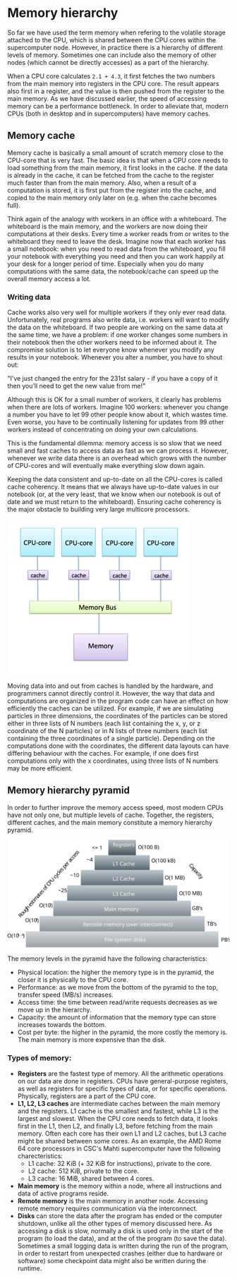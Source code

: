 <!-- Includes material from "Supercomputing" online-course (https://www.futurelearn.com/courses/supercomputing/)
by Edinburgh Supercomputing Center (EPCC), licensed under Creative Commons SA-BY -->

# Memory hierarchy

So far we have used the term memory when refering to the volatile
storage attached to the CPU, which is shared between the CPU cores
within the supercomputer node. However, in practice there is a
hierarchy of different levels of memory. Sometimes one can include
also the memory of other nodes (which cannot be directly accesses)
as a part of the hierarchy.

When a CPU core calculates `2.1 + 4.3`, it first fetches the two numbers
from the main memory into registers in the CPU core. The result
appears also first in a register, and the value is then pushed from
the register to the main memory. As we have discussed earlier, the
speed of accessing memory can be a performance bottleneck. In order to
alleviate that, modern CPUs (both in desktop and in supercomputers) have
memory caches.

## Memory cache

Memory cache is basically a small amount of scratch memory close
to the CPU-core that is very fast. The basic idea is that when a CPU core needs
to load something from the main memory, it first looks in the
cache. If the data is already in the cache, it can be fetched from
the cache to the register much faster than from the main memory. Also, when a
result of a computation is stored, it is first put from the register into the
cache, and copied to the main memory only later on (e.g. when the
cache becomes full).

Think again of the analogy with workers in an office with
a whiteboard. The whiteboard is the main memory, and the workers are now doing their
computations at their desks. Every time a worker reads from or writes to
the whiteboard they need to leave the desk. Imagine now that
each worker has a small notebook: when you need to read data from the
whiteboard, you fill your notebook with everything you need and then
you can work happily at your desk for a longer period of
time. Especially when you do many computations with the same data, the
notebook/cache can speed up the overall memory access a lot.

### Writing data

Cache works also very well for multiple workers if they only ever read data.
Unfortunately, real programs also write data, i.e. workers will want to modify
the data on the whiteboard. If two people are working on the same data at the
same time, we have a problem: if one worker changes some numbers in their
notebook then the other workers need to be informed about it. The compromise solution
is to let everyone know whenever you modify any results in your notebook.
Whenever you alter a number, you have to shout out:

"I’ve just changed the entry for the 231st salary - if you have a copy of it
then you’ll need to get the new value from me!"

Although this is OK for a small number of workers, it clearly has problems
when there are lots of workers. Imagine 100 workers: whenever you change a
number you have to let 99 other people know about it, which wastes time. Even
worse, you have to be continually listening for updates from 99 other workers
instead of concentrating on doing your own calculations.

This is the fundamental dilemma: memory access is so slow that we need small and
fast caches to access data as fast as we can process it. However,
whenever we write data there is an overhead which grows with the number of
CPU-cores and will eventually make everything slow down again.

Keeping the data consistent and up-to-date on all the CPU-cores is called
cache coherency. It means that we always have up-to-date values in our
notebook (or, at the very least, that we know when our notebook is out of date
and we must return to the whiteboard). Ensuring cache coherency is the major
obstacle to building very large multicore processors.

<!-- image copyright EPCC, licensed under Creative Commons SA-BY -->
![Schematic view of memory cache](images/cache.png)

Moving data into and out from caches is handled by the hardware,
and programmers cannot directly control it. However, the way that
data and computations are organized in the program code can have an
effect on how efficiently the caches can be utilized.
For example, if we are simulating particles in three dimensions, the
coordinates of the particles can be stored either in three lists of N
numbers (each list containing the x, y, or z coordinate of the N
particles) or in N lists of three numbers (each list containing the
three coordinates of a single particle). Depending on the computations
done with the coordinates, the different data layouts can have
differing behaviour with the caches. For example, if one does first computations only
with the x coordinates, using three lists of N numbers may be more efficient.


## Memory hierarchy pyramid

In order to further improve the memory access speed, most modern CPUs have
not only one, but multiple levels of cache. Together, the registers, different caches, and 
the main memory constitute a memory hierarchy pyramid.


![Memory hierarchy in a supercomputer](images/memory_hierarchy.svg)

The memory levels in the pyramid have the following characteristics:
* Physical location: the higher the memory type is in the pyramid, the closer it is physically to the CPU core.
* Performance: as we move from the bottom of the pyramid to the top, transfer
  speed (MB/s) increases.
* Access time: the time between read/write requests decreases as we move up in
  the hierarchy.
* Capacity: the amount of information that the memory type can store increases
  towards the bottom.
* Cost per byte: the higher in the pyramid, the more costly the
  memory is. The main memory is more expensive than the disk.

### Types of memory:

*  **Registers** are the fastest type of memory. All the arithmetic operations
   on our data are done in registers. CPUs have general-purpose registers, as
   well as registers for specific types of data, or for specific operations.
   Physically, registers are a part of the CPU core.
*  **L1, L2, L3 caches** are intermediate caches between the main memory and
   the registers. L1 cache is the smallest and fastest, while L3 is the
   largest and slowest. When the CPU core needs to fetch data, it looks first in
   the L1, then L2, and finally L3, before fetching from the main memory.
   Often each core has their own L1 and L2 caches, but L3 cache might be
   shared between some cores. As an example, the AMD Rome 64 core processors
   in CSC's Mahti supercomputer have the following charecteristics:
   * L1 cache: 32 KiB (+ 32 KiB for instructions), private to the core.
   * L2 cache: 512 KiB, private to the core.
   * L3 cache: 16 MiB, shared between 4 cores.
*  **Main memory** is the memory within a node, where all instructions and
   data of active programs reside.
*  **Remote memory** is the main memory in another node. Accessing remote
   memory requires communication via the interconnect.
*  **Disks** can store the data after the program has ended or the
   computer shutdown, unlike all the other types of memory discussed
   here. As accessing a disk is slow, normally a disk is used only in the
   start of the program (to load the data), and at the of the program
   (to save the data). Sometimes a small logging data is written
   during the run of the program, in order to restart from unexpected
   crashes (either due to hardware or software) some checkpoint data
   might also be written during the runtime.

